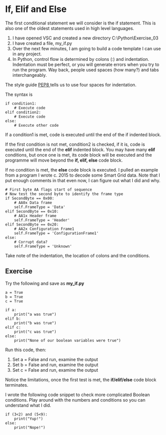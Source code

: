 # If, Elif and Else

The first conditional statement we will consider is the if statement. This is also one of the oldest statements used in high level languages.

1. I have opened VSC and created a new directory C:\Python\Exercise\_03
2. I have created a file, my\_if.py
3. Over the next few minutes, I am going to build a code template I can use in any project.
4. In Python, control flow is determined by colons (:) and indentation. Indentation must be perfect, or you will generate errors when you try to run the program. Way back, people used spaces (how many?) and tabs interchangeably.&#x20;

The style guide [PEP8 ](https://peps.python.org/pep-0008/)tells us to use four spaces for indentation.&#x20;

The syntax is

```
if condition1:
    # Execute code
elif condition2:
    # Execute code
else:
    # Execute other code
```

If a condition1 is met, code is executed until the end of the if indented block.&#x20;

If the first condition is not met, condition2 is checked, if it is, code is executed until the end of the **elif** indented block. You may have many **elif** conditions, but once one is met, its code block will be executed and the programme will move beyond the **if, elif, else** code block.&#x20;

If no condition is met, the **else** code block is executed. I pulled an example from a program I wrote c. 2015 to decode some Smart Grid data. Note that I put enough comments in that even now, I can figure out what I did and why.

```
# First byte AA flags start of sequence
# Now test the second byte to identify the frame type
if SecondByte == 0x00:                                   
    # AA0x Data frame
    self.FrameType = 'Data'      
elif SecondByte == 0x10:                                
    # AA1x Header frame
    self.FrameType = 'Header'      
elif SecondByte == 0x20:                                
    # AA2x Configuration Frame1
    self.FrameType = 'ConfigurationFrame1'                
else:                                                                    
    # Corrupt data?
    self.FrameType = 'Unknown'
```

Take note of the indentation, the location of colons and the conditions. 

## Exercise

Try the following and save as **my\_if.py**

```
a = True
b = True
c = True

if a:
    print("a was true")
elif b:
    print("b was true")
elif c:
    print("c was true")
else:
    print("None of our boolean variables were true")

```

Run this code, then:

1. Set a = False and run, examine the output
2. Set b = False and run, examine the output
3. Set c = False and run, examine the output&#x20;

Notice the limitations, once the first test is met, the **if/elif/else** code block terminates.&#x20;

I wrote the following code snippet to check more complicated Boolean conditions. Play around with the numbers and conditions so you can understand what I did.

```
if (3<2) and (5<9):
    print("Yup!")
else:
    print("Nope!")
```
